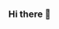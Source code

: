 ### Hi there 👋

<!--
**kalissaHr/kalissaHr** is a ✨ _special_ ✨ repository because its `README.md` (this file) appears on your GitHub profile.

Here are some ideas to get you started:

- 🔭 I’m currently working on 30 days of React projects
- 🌱 I’m currently learning react + advanced Javascript
- 👯 I’m looking to collaborate on react
- 🤔 I’m looking for help with react
- 💬 Ask me about javascript
- 📫 How to reach me: email.com 
- 😄 Pronouns: kola
- ⚡ Fun fact: reading books


